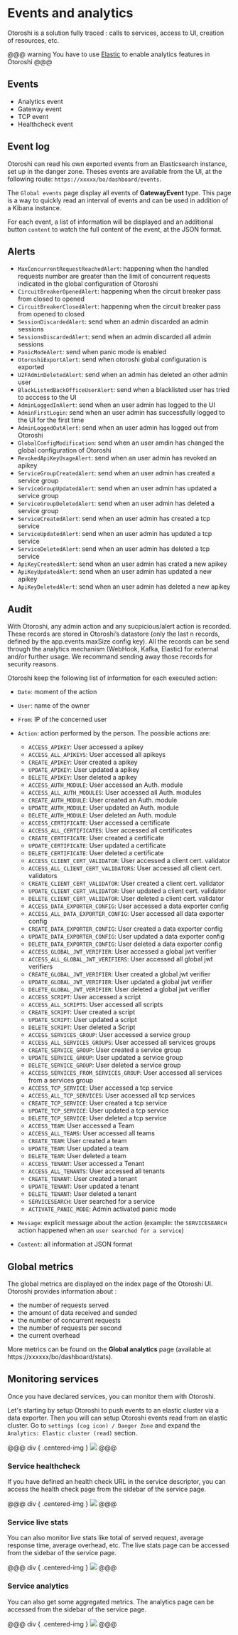 # Events and analytics

Otoroshi is a solution fully traced : calls to services, access to UI, creation of resources, etc.

@@@ warning
You have to use [Elastic](https://www.elastic.co) to enable analytics features in Otoroshi
@@@

## Events

* Analytics event
* Gateway event
* TCP event
* Healthcheck event

## Event log

Otoroshi can read his own exported events from an Elasticsearch instance, set up in the danger zone. Theses events are available from the UI, at the following route: `https://xxxxx/bo/dashboard/events`.

The `Global events` page display all events of **GatewayEvent** type. This page is a way to quickly read an interval of events and can be used in addition of a Kibana instance.

For each event, a list of information will be displayed and an additional button `content` to watch the full content of the event, at the JSON format. 

## Alerts 

* `MaxConcurrentRequestReachedAlert`: happening when the handled requests number are greater than the limit of concurrent requests indicated in the global configuration of Otoroshi
* `CircuitBreakerOpenedAlert`: happening when the circuit breaker pass from closed to opened
* `CircuitBreakerClosedAlert`: happening when the circuit breaker pass from opened to closed
* `SessionDiscardedAlert`: send when an admin discarded an admin sessions
* `SessionsDiscardedAlert`: send when an admin discarded all admin sessions
* `PanicModeAlert`: send when panic mode is enabled
* `OtoroshiExportAlert`: send when otoroshi global configuration is exported
* `U2FAdminDeletedAlert`: send when an admin has deleted an other admin user
* `BlackListedBackOfficeUserAlert`: send when a blacklisted user has tried to acccess to the UI
* `AdminLoggedInAlert`: send when an user admin has logged to the UI
* `AdminFirstLogin`: send when an user admin has successfully logged to the UI for the first time
* `AdminLoggedOutAlert`: send when an user admin has logged out from Otoroshi
* `GlobalConfigModification`: send when an user amdin has changed the global configuration of Otoroshi
* `RevokedApiKeyUsageAlert`: send when an user admin has revoked an apikey
* `ServiceGroupCreatedAlert`: send when an user admin has created a service group
* `ServiceGroupUpdatedAlert`: send when an user admin has updated a service group
* `ServiceGroupDeletedAlert`: send when an user admin has deleted a service group
* `ServiceCreatedAlert`: send when an user admin has created a tcp service
* `ServiceUpdatedAlert`: send when an user admin has updated a tcp service
* `ServiceDeletedAlert`: send when an user admin has deleted a tcp service
* `ApiKeyCreatedAlert`: send when an user admin has crated a new apikey
* `ApiKeyUpdatedAlert`: send when an user admin has updated a new apikey
* `ApiKeyDeletedAlert`: send when an user admin has deleted a new apikey

## Audit

With Otoroshi, any admin action and any sucpicious/alert action is recorded. These records are stored in Otoroshi’s datastore (only the last n records, defined by the app.events.maxSize config key). All the records can be send through the analytics mechanism (WebHook, Kafka, Elastic) for external and/or further usage. We recommand sending away those records for security reasons.

Otoroshi keep the following list of information for each executed action:

* `Date`: moment of the action
* `User`: name of the owner
* `From`: IP of the concerned user
* `Action`: action performed by the person. The possible actions are:

    * `ACCESS_APIKEY`: User accessed a apikey
    * `ACCESS_ALL_APIKEYS`: User accessed all apikeys
    * `CREATE_APIKEY`: User created a apikey
    * `UPDATE_APIKEY`: User updated a apikey
    * `DELETE_APIKEY`: User deleted a apikey
    * `ACCESS_AUTH_MODULE`: User accessed an Auth. module
    * `ACCESS_ALL_AUTH_MODULES`: User accessed all Auth. modules
    * `CREATE_AUTH_MODULE`: User created an Auth. module
    * `UPDATE_AUTH_MODULE`: User updated an Auth. module
    * `DELETE_AUTH_MODULE`: User deleted an Auth. module
    * `ACCESS_CERTIFICATE`: User accessed a certificate
    * `ACCESS_ALL_CERTIFICATES`: User accessed all certificates
    * `CREATE_CERTIFICATE`: User created a certificate
    * `UPDATE_CERTIFICATE`: User updated a certificate
    * `DELETE_CERTIFICATE`: User deleted a certificate
    * `ACCESS_CLIENT_CERT_VALIDATOR`: User accessed a client cert. validator
    * `ACCESS_ALL_CLIENT_CERT_VALIDATORS`: User accessed all client cert. validators
    * `CREATE_CLIENT_CERT_VALIDATOR`: User created a client cert. validator
    * `UPDATE_CLIENT_CERT_VALIDATOR`: User updated a client cert. validator
    * `DELETE_CLIENT_CERT_VALIDATOR`: User deleted a client cert. validator
    * `ACCESS_DATA_EXPORTER_CONFIG`: User accessed a data exporter config
    * `ACCESS_ALL_DATA_EXPORTER_CONFIG`: User accessed all data exporter config
    * `CREATE_DATA_EXPORTER_CONFIG`: User created a data exporter config
    * `UPDATE_DATA_EXPORTER_CONFIG`: User updated a data exporter config
    * `DELETE_DATA_EXPORTER_CONFIG`: User deleted a data exporter config
    * `ACCESS_GLOBAL_JWT_VERIFIER`: User accessed a global jwt verifier
    * `ACCESS_ALL_GLOBAL_JWT_VERIFIERS`: User accessed all global jwt verifiers
    * `CREATE_GLOBAL_JWT_VERIFIER`: User created a global jwt verifier
    * `UPDATE_GLOBAL_JWT_VERIFIER`: User updated a global jwt verifier
    * `DELETE_GLOBAL_JWT_VERIFIER`: User deleted a global jwt verifier
    * `ACCESS_SCRIPT`: User accessed a script
    * `ACCESS_ALL_SCRIPTS`: User accessed all scripts
    * `CREATE_SCRIPT`: User created a script
    * `UPDATE_SCRIPT`: User updated a script
    * `DELETE_SCRIPT`: User deleted a Script
    * `ACCESS_SERVICES_GROUP`: User accessed a service group
    * `ACCESS_ALL_SERVICES_GROUPS`: User accessed all services groups
    * `CREATE_SERVICE_GROUP`: User created a service group
    * `UPDATE_SERVICE_GROUP`: User updated a service group
    * `DELETE_SERVICE_GROUP`: User deleted a service group
    * `ACCESS_SERVICES_FROM_SERVICES_GROUP`: User accessed all services from a services group
    * `ACCESS_TCP_SERVICE`: User accessed a tcp service
    * `ACCESS_ALL_TCP_SERVICES`: User accessed all tcp services
    * `CREATE_TCP_SERVICE`: User created a tcp service
    * `UPDATE_TCP_SERVICE`: User updated a tcp service
    * `DELETE_TCP_SERVICE`: User deleted a tcp service
    * `ACCESS_TEAM`: User accessed a Team
    * `ACCESS_ALL_TEAMS`: User accessed all teams
    * `CREATE_TEAM`: User created a team
    * `UPDATE_TEAM`: User updated a team
    * `DELETE_TEAM`: User deleted a team
    * `ACCESS_TENANT`: User accessed a Tenant
    * `ACCESS_ALL_TENANTS`: User accessed all tenants
    * `CREATE_TENANT`: User created a tenant
    * `UPDATE_TENANT`: User updated a tenant
    * `DELETE_TENANT`: User deleted a tenant
    * `SERVICESEARCH`: User searched for a service
    * `ACTIVATE_PANIC_MODE`: Admin activated panic mode


* `Message`: explicit message about the action (example: the `SERVICESEARCH` action happened when an `user searched for a service`)
* `Content`: all information at JSON format

## Global metrics

The global metrics are displayed on the index page of the Otoroshi UI. Otoroshi provides information about :

* the number of requests served
* the amount of data received and sended
* the number of concurrent requests
* the number of requests per second
* the current overhead

More metrics can be found on the **Global analytics** page (available at https://xxxxxx/bo/dashboard/stats).

## Monitoring services

Once you have declared services, you can monitor them with Otoroshi. 

Let's starting by setup Otoroshi to push events to an elastic cluster via a data exporter. Then you will can setup Otoroshi events read from an elastic cluster. Go to `settings (cog icon) / Danger Zone` and expand the `Analytics: Elastic cluster (read)` section.

@@@ div { .centered-img }
<img src="../imgs/push-to-elastic.png" />
@@@

### Service healthcheck

If you have defined an health check URL in the service descriptor, you can access the health check page from the sidebar of the service page.

@@@ div { .centered-img }
<img src="../imgs/service-healthcheck.png" />
@@@

### Service live stats

You can also monitor live stats like total of served request, average response time, average overhead, etc. The live stats page can be accessed from the sidebar of the service page.

@@@ div { .centered-img }
<img src="../imgs/service-live-stats.png" />
@@@

### Service analytics

You can also get some aggregated metrics. The analytics page can be accessed from the sidebar of the service page.

@@@ div { .centered-img }
<img src="../imgs/service-analytics.png" />
@@@
